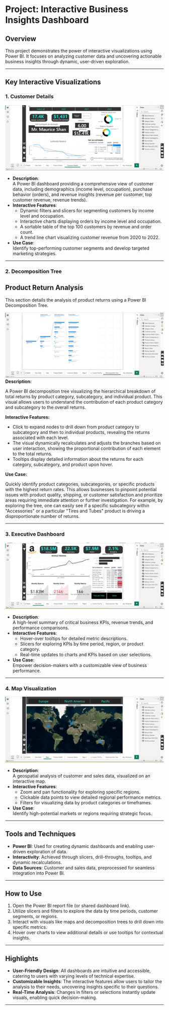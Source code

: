 # Project: Interactive Business Insights Dashboard  

## Overview  
This project demonstrates the power of interactive visualizations using Power BI. It focuses on analyzing customer data and uncovering actionable business insights through dynamic, user-driven exploration.  

---

## Key Interactive Visualizations  

### 1. **Customer Details**  
![Customer Details](images/CustomerDetails.png)  
   - **Description**:  
     A Power BI dashboard providing a comprehensive view of customer data, including demographics (income level, occupation), purchase behavior (orders), and revenue insights (revenue per customer, top customer revenue, revenue trends). 
   - **Interactive Features**:  
     - Dynamic filters and slicers for segmenting customers by income level and occupation.  
     - Interactive charts displaying orders by income level and occupation.
      - A sortable table of the top 100 customers by revenue and order count.
      - A trend line chart visualizing customer revenue from 2020 to 2022.  
   - **Use Case**:  
     Identify top-performing customer segments and develop targeted marketing strategies.  

---

### 2. **Decomposition Tree**  
 
  ## Product Return Analysis

This section details the analysis of product returns using a Power BI Decomposition Tree.

![Decomposition Tree of Product Returns](images/DecompositionTree.png) **Description:**

A Power BI decomposition tree visualizing the hierarchical breakdown of total returns by product category, subcategory, and individual product. This visual allows users to understand the contribution of each product category and subcategory to the overall returns.

**Interactive Features:**

*   Click to expand nodes to drill down from product category to subcategory and then to individual products, revealing the returns associated with each level.
*   The visual dynamically recalculates and adjusts the branches based on user interaction, showing the proportional contribution of each element to the total returns.
*   Tooltips display detailed information about the returns for each category, subcategory, and product upon hover.

**Use Case:**

Quickly identify product categories, subcategories, or specific products with the highest return rates. This allows businesses to pinpoint potential issues with product quality, shipping, or customer satisfaction and prioritize areas requiring immediate attention or further investigation. For example, by exploring the tree, one can easily see if a specific subcategory within "Accessories" or a particular "Tires and Tubes" product is driving a disproportionate number of returns.

---

### 3. **Executive Dashboard**  
![Executive Dashboard](images/ExecutiveDashboard.png)  
   - **Description**:  
     A high-level summary of critical business KPIs, revenue trends, and performance comparisons.  
   - **Interactive Features**:  
     - Hover-over tooltips for detailed metric descriptions.  
     - Slicers for exploring KPIs by time period, region, or product category.  
     - Real-time updates to charts and KPIs based on user selections.  
   - **Use Case**:  
     Empower decision-makers with a customizable view of business performance.  

---

### 4. **Map Visualization**  
![Map](images/Map.png)  
   - **Description**:  
     A geospatial analysis of customer and sales data, visualized on an interactive map.  
   - **Interactive Features**:  
     - Zoom and pan functionality for exploring specific regions.  
     - Clickable data points to view detailed regional performance metrics.  
     - Filters for visualizing data by product categories or timeframes.  
   - **Use Case**:  
     Identify high-potential markets or regions requiring strategic focus.  

---

## Tools and Techniques  
- **Power BI**: Used for creating dynamic dashboards and enabling user-driven exploration of data.  
- **Interactivity**: Achieved through slicers, drill-throughs, tooltips, and dynamic recalculations.  
- **Data Sources**: Customer and sales data, preprocessed for seamless integration into Power BI.  

---

## How to Use  
1. Open the Power BI report file (or shared dashboard link).  
2. Utilize slicers and filters to explore the data by time periods, customer segments, or regions.  
3. Interact with visuals like maps and decomposition trees to drill down into specific metrics.  
4. Hover over charts to view additional details or use tooltips for contextual insights.  

---

## Highlights  
- **User-Friendly Design**: All dashboards are intuitive and accessible, catering to users with varying levels of technical expertise.  
- **Customizable Insights**: The interactive features allow users to tailor the analysis to their needs, uncovering insights specific to their questions.  
- **Real-Time Analysis**: Changes in filters or selections instantly update visuals, enabling quick decision-making.  

---

